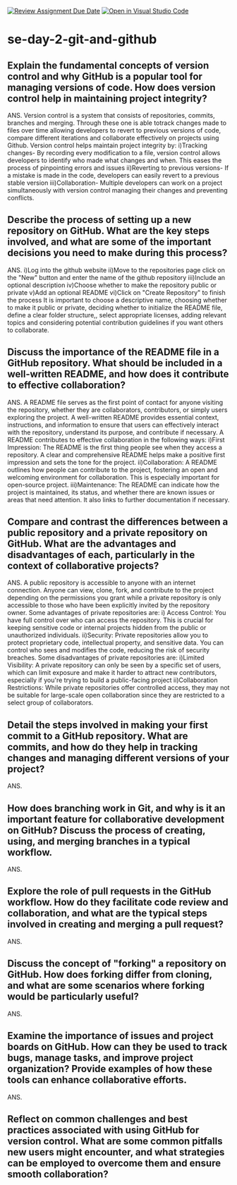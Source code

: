 [![Review Assignment Due Date](https://classroom.github.com/assets/deadline-readme-button-22041afd0340ce965d47ae6ef1cefeee28c7c493a6346c4f15d667ab976d596c.svg)](https://classroom.github.com/a/8wgCKhpZ)
[![Open in Visual Studio Code](https://classroom.github.com/assets/open-in-vscode-2e0aaae1b6195c2367325f4f02e2d04e9abb55f0b24a779b69b11b9e10269abc.svg)](https://classroom.github.com/online_ide?assignment_repo_id=18434931&assignment_repo_type=AssignmentRepo)
# se-day-2-git-and-github
## Explain the fundamental concepts of version control and why GitHub is a popular tool for managing versions of code. How does version control help in maintaining project integrity?
ANS. Version control is a system that consists of repositories, commits, branches and merging. Through these one is able totrack changes made to files over time allowing developers to revert to previous versions of code, compare different iterations and collaborate effectively on projects using Github. Version control helps maintain project integrity by:
i)Tracking changes- By recording every modification to a file, version control allows developers to identify who made what changes and when. This eases the process of pinpointing errors and issues
ii)Reverting to previous versions- If a mistake is made in the code, developers can easily revert to a previous stable version
iii)Collaboration- Multiple developers can work on a project simultaneously with version control managing their changes and preventing conflicts.

## Describe the process of setting up a new repository on GitHub. What are the key steps involved, and what are some of the important decisions you need to make during this process?
ANS. i)Log into the github website 
ii)Move to the repositories page  click on the "New" button and enter the name of the github repository
iii)Include an optional description
iv)Choose whether to make the repository public or private
v)Add an optional README
vi)Click on "Create Repository" to finish the process
It is important to choose a descriptive name, choosing whether to make it public or private, deciding whether to initialize the README file, define a clear folder structure,, select appropriate licenses, adding relevant topics and considering potential contribution guidelines if you want others to collaborate.
## Discuss the importance of the README file in a GitHub repository. What should be included in a well-written README, and how does it contribute to effective collaboration?
ANS. A README file serves as the first point of contact for anyone visiting the repository, whether they are collaborators, contributors, or simply users exploring the project. A well-written README provides essential context, instructions, and information to ensure that users can effectively interact with the repository, understand its purpose, and contribute if necessary. 
A README contributes to effective collaboration in the following ways:
i)First Impression: The README is the first thing people see when they access a repository. A clear and comprehensive README helps make a positive first impression and sets the tone for the project.
ii)Collaboration: A README outlines how people can contribute to the project, fostering an open and welcoming environment for collaboration. This is especially important for open-source project.
iii)Maintenance: The README can indicate how the project is maintained, its status, and whether there are known issues or areas that need attention. It also links to further documentation if necessary.
## Compare and contrast the differences between a public repository and a private repository on GitHub. What are the advantages and disadvantages of each, particularly in the context of collaborative projects?
ANS. A public repository is accessible to anyone with an internet connection. Anyone can view, clone, fork, and contribute to the project depending on the permissions you grant while a private repository is only accessible to those who have been explicitly invited by the repository owner. 
 Some advantages of private repositories are:
i) Access Control: You have full control over who can access the repository. This is crucial for keeping sensitive code or internal projects hidden from the public or unauthorized individuals.
 ii)Security: Private repositories allow you to protect proprietary code, intellectual property, and sensitive data. You can control who sees and modifies the code, reducing the risk of security breaches.
 Some disadvantages of private repositories are:
 i)Limited Visibility: A private repository can only be seen by a specific set of users, which can limit exposure and make it harder to attract new contributors, especially if you're trying to build a public-facing project
 ii)Collaboration Restrictions: While private repositories offer controlled access, they may not be suitable for large-scale open collaboration since they are restricted to a select group of collaborators.
## Detail the steps involved in making your first commit to a GitHub repository. What are commits, and how do they help in tracking changes and managing different versions of your project?
ANS.
## How does branching work in Git, and why is it an important feature for collaborative development on GitHub? Discuss the process of creating, using, and merging branches in a typical workflow.
ANS.
## Explore the role of pull requests in the GitHub workflow. How do they facilitate code review and collaboration, and what are the typical steps involved in creating and merging a pull request?
ANS.
## Discuss the concept of "forking" a repository on GitHub. How does forking differ from cloning, and what are some scenarios where forking would be particularly useful?
ANS.
## Examine the importance of issues and project boards on GitHub. How can they be used to track bugs, manage tasks, and improve project organization? Provide examples of how these tools can enhance collaborative efforts.
ANS.
## Reflect on common challenges and best practices associated with using GitHub for version control. What are some common pitfalls new users might encounter, and what strategies can be employed to overcome them and ensure smooth collaboration?
